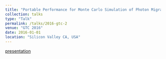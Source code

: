 ```yaml
---
title: "Portable Performance for Monte Carlo Simulation of Photon Migration in 3D Turbid Media for Single and Multiple GPUs"
collection: talks
type: "Talk"
permalink: /talks/2016-gtc-2
venue: "GTC 2016"
date: 2016-01-01
location: "Silicon Valley CA, USA"
---
```

[presentation](http://on-demand.gputechconf.com/gtc/2016/presentation/s6635-paravecino-portable-performance-monte-carlo-simulation-photon-migration-3d-turbid-media-gpus.pdf)

